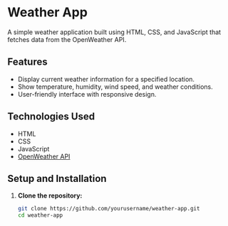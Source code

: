 # Weather App

A simple weather application built using HTML, CSS, and JavaScript that fetches data from the OpenWeather API.

## Features

- Display current weather information for a specified location.
- Show temperature, humidity, wind speed, and weather conditions.
- User-friendly interface with responsive design.

## Technologies Used

- HTML
- CSS
- JavaScript
- [OpenWeather API](https://openweathermap.org/api)

## Setup and Installation

1. **Clone the repository:**
   ```bash
   git clone https://github.com/yourusername/weather-app.git
   cd weather-app
